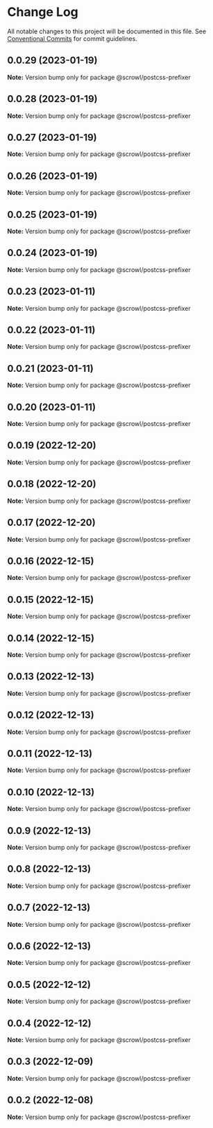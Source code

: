 # Change Log

All notable changes to this project will be documented in this file.
See [Conventional Commits](https://conventionalcommits.org) for commit guidelines.

## 0.0.29 (2023-01-19)

**Note:** Version bump only for package @scrowl/postcss-prefixer





## 0.0.28 (2023-01-19)

**Note:** Version bump only for package @scrowl/postcss-prefixer





## 0.0.27 (2023-01-19)

**Note:** Version bump only for package @scrowl/postcss-prefixer





## 0.0.26 (2023-01-19)

**Note:** Version bump only for package @scrowl/postcss-prefixer





## 0.0.25 (2023-01-19)

**Note:** Version bump only for package @scrowl/postcss-prefixer





## 0.0.24 (2023-01-19)

**Note:** Version bump only for package @scrowl/postcss-prefixer





## 0.0.23 (2023-01-11)

**Note:** Version bump only for package @scrowl/postcss-prefixer





## 0.0.22 (2023-01-11)

**Note:** Version bump only for package @scrowl/postcss-prefixer





## 0.0.21 (2023-01-11)

**Note:** Version bump only for package @scrowl/postcss-prefixer





## 0.0.20 (2023-01-11)

**Note:** Version bump only for package @scrowl/postcss-prefixer





## 0.0.19 (2022-12-20)

**Note:** Version bump only for package @scrowl/postcss-prefixer





## 0.0.18 (2022-12-20)

**Note:** Version bump only for package @scrowl/postcss-prefixer





## 0.0.17 (2022-12-20)

**Note:** Version bump only for package @scrowl/postcss-prefixer





## 0.0.16 (2022-12-15)

**Note:** Version bump only for package @scrowl/postcss-prefixer





## 0.0.15 (2022-12-15)

**Note:** Version bump only for package @scrowl/postcss-prefixer





## 0.0.14 (2022-12-15)

**Note:** Version bump only for package @scrowl/postcss-prefixer





## 0.0.13 (2022-12-13)

**Note:** Version bump only for package @scrowl/postcss-prefixer





## 0.0.12 (2022-12-13)

**Note:** Version bump only for package @scrowl/postcss-prefixer





## 0.0.11 (2022-12-13)

**Note:** Version bump only for package @scrowl/postcss-prefixer





## 0.0.10 (2022-12-13)

**Note:** Version bump only for package @scrowl/postcss-prefixer





## 0.0.9 (2022-12-13)

**Note:** Version bump only for package @scrowl/postcss-prefixer





## 0.0.8 (2022-12-13)

**Note:** Version bump only for package @scrowl/postcss-prefixer





## 0.0.7 (2022-12-13)

**Note:** Version bump only for package @scrowl/postcss-prefixer





## 0.0.6 (2022-12-13)

**Note:** Version bump only for package @scrowl/postcss-prefixer





## 0.0.5 (2022-12-12)

**Note:** Version bump only for package @scrowl/postcss-prefixer





## 0.0.4 (2022-12-12)

**Note:** Version bump only for package @scrowl/postcss-prefixer





## 0.0.3 (2022-12-09)

**Note:** Version bump only for package @scrowl/postcss-prefixer





## 0.0.2 (2022-12-08)

**Note:** Version bump only for package @scrowl/postcss-prefixer
